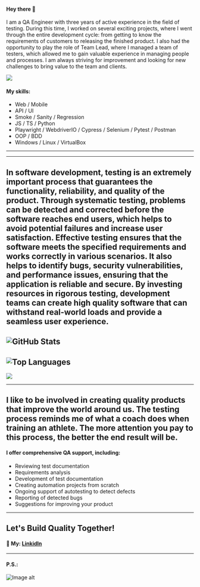 #### Hey there 👋
I am a QA Engineer with three years of active experience in the field of testing. During this time, I worked on several exciting projects, where I went through the entire development cycle: from getting to know the requirements of customers to releasing the finished product. I also had the opportunity to play the role of Team Lead, where I managed a team of testers, which allowed me to gain valuable experience in managing people and processes. I am always striving for improvement and looking for new challenges to bring value to the team and clients.

![](https://github.com/SerhiiQAA/SerhiiQAA/blob/main/TestPlay.apng)

#### My skills:
- Web / Mobile
- API / UI
- Smoke / Sanity / Regression
- JS / TS / Python
- Playwright / WebdriverIO / Cypress / Selenium / Pytest / Postman
- OOP / BDD
- Windows / Linux / VirtualBox
--- 
___
In software development, testing is an extremely important process that guarantees the functionality, reliability, and quality of the product. Through systematic testing, problems can be detected and corrected before the software reaches end users, which helps to avoid potential failures and increase user satisfaction. Effective testing ensures that the software meets the specified requirements and works correctly in various scenarios. It also helps to identify bugs, security vulnerabilities, and performance issues, ensuring that the application is reliable and secure. By investing resources in rigorous testing, development teams can create high quality software that can withstand real-world loads and provide a seamless user experience.
---
![GitHub Stats](https://github-readme-stats.vercel.app/api?username=SerhiiQAA&show_icons=true&theme=radical)
---
![Top Languages](https://github-readme-stats.vercel.app/api/top-langs/?username=SerhiiQAA&layout=compact&theme=radical)
---

![](https://github.com/SerhiiQAA/SerhiiQAA/blob/main/image_461d661da4.png)
___
I like to be involved in creating quality products that improve the world around us. The testing process reminds me of what a coach does when training an athlete. The more attention you pay to this process, the better the end result will be.
---
#### I offer comprehensive QA support, including:
- Reviewing test documentation
- Requirements analysis
- Development of test documentation
- Creating automation projects from scratch
- Ongoing support of autotesting to detect defects
- Reporting of detected bugs
- Suggestions for improving your product
---
## Let's Build Quality Together!
#### 🔹 My: [Linkidln](https://www.linkedin.com/in/serhiiqaengineer/)
---
#### P.S.:
![Image alt](https://github.com/SerhiiQAA/SerhiiQAA/blob/main/SpaceMan1.apng)
